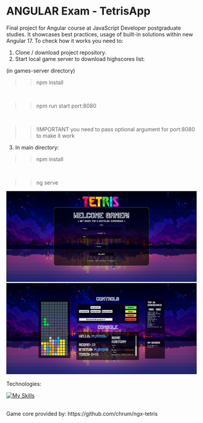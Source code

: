 # ANGULAR Exam - TetrisApp

Final project for Angular course at JavaScript Developer postgraduate studies. It showcases best practices, usage of built-in solutions within new Angular 17.
To check how it works you need to:

1. Clone / download project repository.
2. Start local game server to download highscores list:

(in games-server directory)
> > npm install
<br>

> > npm run start port:8080
<br>

> > !IMPORTANT you need to pass optional argument for port:8080 to make it work

3. In main directory:

> > npm install
<br>

> > ng serve

![screenshot](./intro.png)
![screenshot](./game.png)

Technologies:
<br>

[![My Skills](https://skillicons.dev/icons?i=html,css,ts,angular)](https://skillicons.dev)

<br>
Game core provided by: https://github.com/chrum/ngx-tetris
